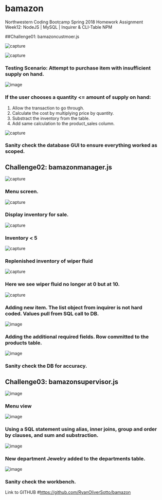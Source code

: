 # bamazon
Northwestern Coding Bootcamp Spring 2018 Homework Assignment Week12: NodeJS | MySQL | Inquirer & CLI-Table NPM

##Challenge01: bamazoncustmoer.js

![capture](https://user-images.githubusercontent.com/35242379/41208257-22f2e62a-6ce7-11e8-8c45-8b981db7dca4.JPG)

![capture](https://user-images.githubusercontent.com/35242379/41208355-2a41544c-6ce8-11e8-8d1a-73afbe1cafe3.JPG)
### Testing Scenario: Attempt to purchase item with insufficient supply on hand.

![image](https://user-images.githubusercontent.com/35242379/41208378-5e33a32c-6ce8-11e8-9762-53915985ff9b.png)
### If the user chooses a quantity <= amount of supply on hand:
1) Allow the transaction to go through.
2) Calculate the cost by multiplying price by quantity.
3) Substract the inventory from the table.
4) Add same calculation to the product_sales column.

![capture](https://user-images.githubusercontent.com/35242379/41208409-bc97ba70-6ce8-11e8-87d2-355dc13dd5be.JPG)
### Sanity check the database GUI to ensure everything worked as scoped.

## Challenge02: bamazonmanager.js
![capture](https://user-images.githubusercontent.com/35242379/41208510-fcec0742-6ce9-11e8-88d5-7eb3713357b3.JPG)
### Menu screen.

![capture](https://user-images.githubusercontent.com/35242379/41208559-79f5a8b0-6cea-11e8-8c6d-3fdbe7de5a91.JPG)
### Display inventory for sale.

![capture](https://user-images.githubusercontent.com/35242379/41208588-d3361540-6cea-11e8-8ae1-454ce0f3ba8d.JPG)
### Inventory < 5

![capture](https://user-images.githubusercontent.com/35242379/41208615-17f3d366-6ceb-11e8-9175-e08900896e76.JPG)
### Replenished inventory of wiper fluid

![capture](https://user-images.githubusercontent.com/35242379/41208637-41940402-6ceb-11e8-88e3-1f177ce25f96.JPG)
### Here we see wiper fluid no longer at 0 but at 10.

![capture](https://user-images.githubusercontent.com/35242379/41208711-c77c2324-6ceb-11e8-9faa-7937b76bf342.JPG)
### Adding new item. The list object from inquirer is not hard coded. Values pull from SQL call to DB.

![image](https://user-images.githubusercontent.com/35242379/41208754-0d1e4c18-6cec-11e8-8064-b06e45b0467d.png)
### Adding the additional required fields. Row committed to the products table.

![image](https://user-images.githubusercontent.com/35242379/41208780-43f1a730-6cec-11e8-9121-a45e1af93361.png)
### Sanity check the DB for accuracy.

## Challenge03: bamazonsupervisor.js

![image](https://user-images.githubusercontent.com/35242379/41208834-8671845e-6cec-11e8-8252-6062bbaea8c0.png)
### Menu view 

![image](https://user-images.githubusercontent.com/35242379/41208851-adedfbfc-6cec-11e8-8d78-2c9f5a8a6bfa.png)
### Using a SQL statement using alias, inner joins, group and order by clauses, and sum and substraction.

![image](https://user-images.githubusercontent.com/35242379/41208906-33a7ebf4-6ced-11e8-858e-00ad5c0f0ee4.png)
### New department Jewelry added to the departments table.

![image](https://user-images.githubusercontent.com/35242379/41208941-66b8386e-6ced-11e8-90f4-6d18d54990f8.png)
### Sanity check the workbench.

Link to GITHUB
#https://github.com/RyanOliverSotto/bamazon



